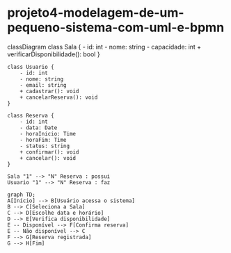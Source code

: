 # projeto4-modelagem-de-um-pequeno-sistema-com-uml-e-bpmn

classDiagram
    class Sala {
        - id: int
        - nome: string
        - capacidade: int
        + verificarDisponibilidade(): bool
    }

    class Usuario {
        - id: int
        - nome: string
        - email: string
        + cadastrar(): void
        + cancelarReserva(): void
    }

    class Reserva {
        - id: int
        - data: Date
        - horaInicio: Time
        - horaFim: Time
        - status: string
        + confirmar(): void
        + cancelar(): void
    }

    Sala "1" --> "N" Reserva : possui
    Usuario "1" --> "N" Reserva : faz

    graph TD;
    A[Início] --> B[Usuário acessa o sistema]
    B --> C[Seleciona a Sala]
    C --> D[Escolhe data e horário]
    D --> E[Verifica disponibilidade]
    E -- Disponível --> F[Confirma reserva]
    E -- Não disponível --> C
    F --> G[Reserva registrada]
    G --> H[Fim]

